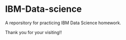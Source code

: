 # IBM-Data-science

A reporsitory for practicing IBM Data Science homework.

Thank you for your visiting!!
